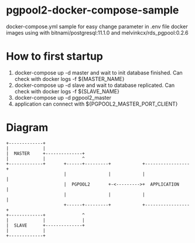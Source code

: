 # pgpool2-docker-compose-sample
docker-compose.yml sample for easy change parameter in .env file
docker images using with bitnami/postgresql:11.1.0 and melvinkcx/rds_pgpool:0.2.6
# How to first startup 
  1. docker-compose up -d master and wait to init database finished. Can check with docker logs -f ${MASTER_NAME}
  2. docker-compose up -d slave and wait to database replicated. Can check with docker logs -f ${SLAVE_NAME}
  3. docker-compose up -d pgpool2_master 
  4. application can connect with ${PGPOOL2_MASTER_PORT_CLIENT}
  # Diagram
```
+-------------+
|             |
|  MASTER     +--------------+
|             |              ^
+-------------+       +------+---------+            +-----------------+
                      |                |            |                 |
                      |  PGPOOL2       +-<--------->+  APPLICATION    |
                      |                |            |                 |
                      +------+---------+            +-----------------+
+-------------+              ^
|             |              |
|  SLAVE      +--------------+
|             |
+-------------+
```
